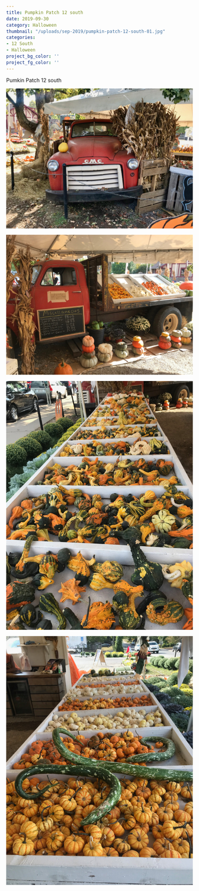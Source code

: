 ```yaml
---
title: Pumpkin Patch 12 south
date: 2019-09-30
category: Halloween
thumbnail: "/uploads/sep-2019/pumpkin-patch-12-south-01.jpg"
categories:
- 12 South
- Halloween
project_bg_color: ''
project_fg_color: ''
---
```


Pumkin Patch 12 south   

![pumkin-patch-12-south](/uploads/sep-2019/pumpkin-patch-12-south-01.jpg)

![pumkin-patch-12-south](/uploads/sep-2019/pumpkin-patch-12-south-02.jpg)

![pumkin-patch-12-south](/uploads/sep-2019/pumpkin-patch-12-south-03.jpg)

![pumkin-patch-12-south](/uploads/sep-2019/pumpkin-patch-12-south-04.jpg)




